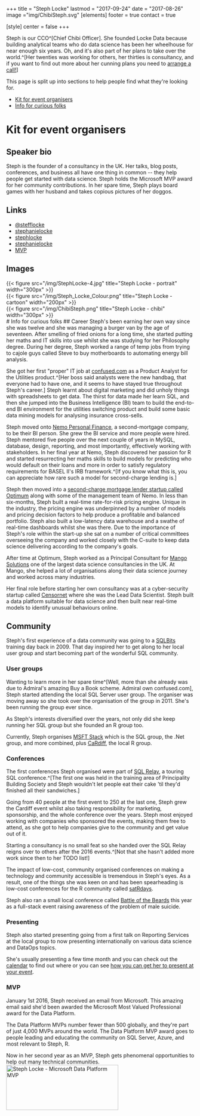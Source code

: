 
+++
title = "Steph Locke"
lastmod = "2017-09-24"
date = "2017-08-26"
image ="img/ChibiSteph.svg"
[elements]
  footer = true
  contact = true



[style]
  center = false
+++

Steph is our CCO^[Chief Chibi Officer]. She founded Locke Data because building analytical teams who do data science has been her wheelhouse for near enough six years. Oh, and it's also part of her plans to take over the world.^[Her twenties was working for others, her thirties is consultancy, and if you want to find out more about her cunning plans you need to [arrange a call!](//itsalocke.com/#contact)]

This page is split up into sections to help people find what they're looking for.
 
- [Kit for event organisers](#kit-for-event-organisers)
- [Info for curious folks](#info-for-curious-folks)

# Kit for event organisers
## Speaker bio
Steph is the founder of a consultancy in the UK. Her talks, blog posts, conferences, and business all have one thing in common -- they help people get started with data science. Steph holds the Microsoft MVP award for her community contributions. In her spare time, Steph plays board games with her husband and takes copious pictures of her doggos.

## Links
- [<i class="fa fa-twitter" ></i> @stefflocke](//twitter.com/stefflocke)
- [<i class="fa fa-linkedin" ></i>  stephanielocke](//uk.linkedin.com/in/stephanielocke)
- [<i class="fa fa-github" ></i>  stephlocke](//github.com/stephlocke)
- [<i class="fa fa-amazon" ></i>  stephanielocke](//amazon.com/author/stephanielocke)
- [MVP](//mvp.microsoft.com/en-us/mvp/Stephanie%20%20Locke-5001721)

## Images
<div class="row">
<div class="col-lg-4">
{{< figure src="/img/StephLocke-4.jpg" title="Steph Locke - portrait" width="300px" >}}
</div>
<div class="col-lg-4">
{{< figure src="/img/Steph_Locke_Colour.png" title="Steph Locke - cartoon" width="200px" >}}
</div>
<div class="col-lg-4">
{{< figure src="/img/ChibiSteph.png" title="Steph Locke - chibi" width="300px" >}}
</div>
</div>
# Info for curious folks
## Career
Steph's been earning her own way since she was twelve and she was managing a burger van by the age of seventeen. After smelling of fried onions for a long time, she started putting her maths and IT skills into use whilst she was studying for her Philosophy degree. During her degree, Steph worked a range of temp jobs from trying to cajole guys called Steve to buy motherboards to automating energy bill analysis. 

She got her first "proper" IT job at [confused.com](//confused.com) as a Product Analyst for the Utilities product.^[Her boss said analysts were the new handbag, that everyone had to have one, and it seems to have stayed true throughout Steph's career.] Steph learnt about digital marketing and did unholy things with spreadsheets to get data. The thirst for data made her learn SQL, and then she jumped into the Business Intelligence (BI) team to build the end-to-end BI environment for the utilities switching product and build some basic data mining models for analysing insurance cross-sells.

Steph moved onto [Nemo Personal Finance](//nemo-loans.co.uk), a second-mortgage company, to be their BI person. She grew the BI service and more people were hired. Steph mentored five people over the next couple of years in MySQL, database, design, reporting, and most importantly, effectively working with stakeholders. In her final year at Nemo, Steph discovered her passion for R and started resurrecting her maths skills to build models for predicting who would default on their loans and more in order to satisfy regulatory requirements for BASEL II's IRB framework.^[If you know what this is, you can appreciate how rare such a model for second-charge lending is.]

Steph then moved into a [second-charge mortgage lender startup called Optimum](http://www.mortgagesolutions.co.uk/news/2014/07/14/ex-nemo-team-say-new-lender-to-be-major-force-in-second-charge/) along with some of the management team of Nemo. In less than six-months, Steph built a real-time rate-for-risk pricing engine. Unique in the industry, the pricing engine was underpinned by a number of models and pricing decision factors to help produce a profitable and balanced portfolio. Steph also built a low-latency data warehouse and a swathe of real-time dashboards whilst she was there. Due to the importance of Steph's role within the start-up she sat on a number of critical committees overseeing the company and worked closely with the C-suite to keep data science delivering according to the company's goals. 

After time at Optimum, Steph worked as a Principal Consultant for [Mango Solutions](//mango-solutions.com) one of the largest data science consultancies in the UK. At Mango, she helped a lot of organisations along their data science journey and worked across many industries.

Her final role before starting her own consultancy was at a cyber-security startup called [Censornet](//censornet.com) where she was the Lead Data Scientist. Steph built a data platform suitable for data science and then built near real-time models to identify unusual behaviours online. 

## Community
Steph's first experience of a data community was going to a [SQLBits](//sqlbits.com) training day back in 2009. That day inspired her to get along to her local user group and start becoming part of the wonderful SQL community.

### User groups
Wanting to learn more in her spare time^[Well, more than she already was due to Admiral's amazing Buy a Book scheme. Admiral own confused.com], Steph started attending the local SQL Server user group. The organiser was moving away so she took over the organisation of the group in 2011. She's been running the group ever since.

As Steph's interests diversified over the years, not only did she keep running her SQL group but she founded an R group too.

Currently, Steph organises [MSFT Stack](//meetup.com/msft-stack) which is the SQL group, the .Net group, and more combined, plus  [CaRdiff](www.meetup.com/Cardiff-R-User-Group/), the local R group.

### Conferences
The first conferences Steph organised were part of [SQL Relay](//sqlrelay.co.uk), a touring SQL conference.^[The first one was held in the training area of Principality Building Society and Steph wouldn't let people eat their cake 'til they'd finished all their sandwiches.]

Going from 40 people at the first event to 250 at the last one, Steph grew the Cardiff event whilst also taking responsibility for marketing, sponsorship, and the whole conference over the years. Steph most enjoyed working with companies who sponsored the events, making them free to attend, as she got to help companies give to the community and get value out of it.

Starting a consultancy is no small feat so she handed over the SQL Relay reigns over to others after the 2016 events.^[Not that she hasn't added more work since then to her TODO list!]

The impact of low-cost, community organised conferences on making a technology and community accessible is tremendous in Steph's eyes. As a result, one of the things she was keen on and has been spearheading is low-cost conferences for the R community called [satRdays](//satrdays.org).

Steph also ran a small local conference called [Battle of the Beards](//battleofthebeards.info) this year as a full-stack event raising awareness of the problem of male suicide.

### Presenting
Steph also started presenting going from a first talk on Reporting Services at the local group to now presenting internationally on various data science and DataOps topics. 

She's usually presenting a few time month and you can check out the [calendar](//locklife.com/#calendar) to find out where or you can see [how you can get her to present at your event](../communityofferings).

### MVP
January 1st 2016, Steph received an email from Microsoft. This amazing email said she'd been awarded the Microsoft Most Valued Professional award for the Data Platform.

The Data Platform MVPs number fewer than 500 globally, and they're part of just 4,000 MVPs around the world. The Data Platform MVP award goes to people leading and educating the community on SQL Server, Azure, and most relevant to Steph, R.

Now in her second year as an MVP, Steph gets phenomenal opportunities to help out many technical communities.
<a href="https://mvp.microsoft.com/en-us/mvp/Stephanie%20%20Locke-5001721" rel="attachment wp-att-61530"><img class="wp-image-61530 size-medium" src="http://res.cloudinary.com/lockedata/image/upload/h_121,w_300/v1499850509/MVP_Logo_Horizontal_Preferred_Cyan300_RGB_300ppi_voco2z.png" alt="Steph Locke - Microsoft Data Platform MVP" width="300" height="121" /></a>  

